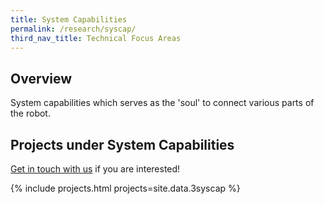 ```yaml
---
title: System Capabilities
permalink: /research/syscap/
third_nav_title: Technical Focus Areas
---
```

## Overview  
System capabilities which serves as the 'soul' to connect various parts of the robot.

## Projects under System Capabilities

[Get in touch with us](/contact-us/) if you are interested!

{% include projects.html projects=site.data.3syscap %}